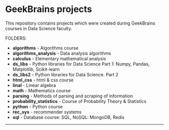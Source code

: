 # GeekBrains projects

This repository contains projects which were created during GeekBrains courses in Data Science faculty.

FOLDERS:

- **algorithms** - Algorithms course
- **algorithms_analysis** - Data analysis algorithms
- **calculus** - Elementary mathematical analysis
- **ds_libs** - Python libraries for Data Science Part 1: Numpy, Pandas, Matplotlib, Scikit-learn
- **ds_libs2** - Python libraries for Data Science. Part 2
- **html_css** - html & css course
- **linal** - Linear algebra
- **math** - Mathematics course
- **parsing** - Methods of parsing and scraping of information
- **probability_statistics** - Course of Probability Theory & Statistics
- **python** - Python course
- **rec_sys** - recommender systems
- **sql** - Database course: SQL, NoSQL: MongoDB, Redis

---------------------------------------


